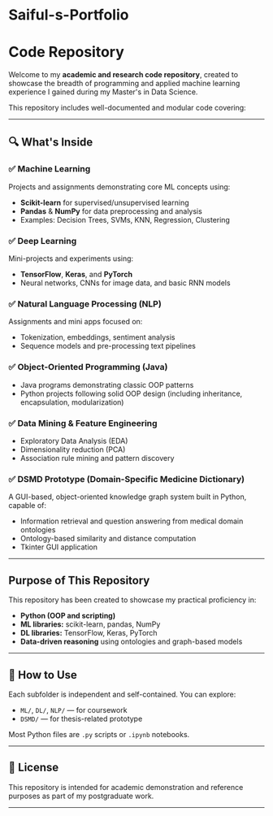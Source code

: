# Saiful-s-Portfolio
# Code Repository

Welcome to my **academic and research code repository**, created to showcase the breadth of programming and applied machine learning experience I gained during my Master's in Data Science.

This repository includes well-documented and modular code covering:

---

## 🔍 What's Inside

### ✅ Machine Learning
Projects and assignments demonstrating core ML concepts using:
- **Scikit-learn** for supervised/unsupervised learning
- **Pandas** & **NumPy** for data preprocessing and analysis
- Examples: Decision Trees, SVMs, KNN, Regression, Clustering

### ✅ Deep Learning
Mini-projects and experiments using:
- **TensorFlow**, **Keras**, and **PyTorch**
- Neural networks, CNNs for image data, and basic RNN models

### ✅ Natural Language Processing (NLP)
Assignments and mini apps focused on:
- Tokenization, embeddings, sentiment analysis
- Sequence models and pre-processing text pipelines

### ✅ Object-Oriented Programming (Java)
- Java programs demonstrating classic OOP patterns
- Python projects following solid OOP design (including inheritance, encapsulation, modularization)

### ✅ Data Mining & Feature Engineering
- Exploratory Data Analysis (EDA)
- Dimensionality reduction (PCA)
- Association rule mining and pattern discovery

### ✅ DSMD Prototype (Domain-Specific Medicine Dictionary)
A GUI-based, object-oriented knowledge graph system built in Python, capable of:
- Information retrieval and question answering from medical domain ontologies
- Ontology-based similarity and distance computation
- Tkinter GUI application

---

##  Purpose of This Repository

This repository has been created to showcase my practical proficiency in:

- **Python (OOP and scripting)**
- **ML libraries:** scikit-learn, pandas, NumPy
- **DL libraries:** TensorFlow, Keras, PyTorch
- **Data-driven reasoning** using ontologies and graph-based models

---

## 🧪 How to Use

Each subfolder is independent and self-contained. You can explore:

- `ML/`, `DL/`, `NLP/` — for coursework
- `DSMD/` — for thesis-related prototype

Most Python files are `.py` scripts or `.ipynb` notebooks.

---

## 📄 License

This repository is intended for academic demonstration and reference purposes as part of my postgraduate work.

---
